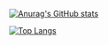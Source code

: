 [![Anurag's GitHub stats](https://github-readme-stats-replica531.vercel.app/api?username=replica531&&count_private=true&include_all_commits=true&show_icons=true&theme=tokyonight)](https://github.com/anuraghazra/github-readme-stats)

[![Top Langs](https://github-readme-stats-replica531.vercel.app/api/top-langs/?username=replica531&layout=compact&show_icons=true)](https://github.com/anuraghazra/github-readme-stats)
